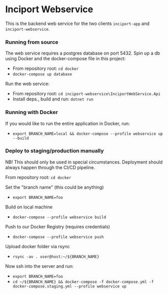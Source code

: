 # Inciport Webservice

This is the backend web service for the two clients `inciport-app` and `inciport-webservice`.

### Running from source

The web service requires a postgres database on port 5432. Spin up a db using Docker and the docker-compose file in this project:

- From repository root: `cd docker`
- `docker-compose up database`

Run the web service:

- From repository root: `cd inciport-webservice\InciportWebService.Api`
- Install deps., build and run: `dotnet run`

### Running with Docker

If you would like to run the entire application in Docker, run:

- `export BRANCH_NAME=local && docker-compose --profile webservice up --build`

### Deploy to staging/production manually

NB! This should only be used in special circumstances. Deployment should always happen through the CI/CD pipeline.

From repository root: `cd docker`

Set the "branch name" (this could be anything)

- `export BRANCH_NAME=foo`

Build on local machine

- `docker-compose --profile webservice build`

Push to our Docker Registry (requires credentials)

- `docker-compose --profile webservice push`

Upload docker folder via rsync

- `rsync -av . user@host:~/${BRANCH_NAME}`

Now ssh into the server and run:

- `export BRANCH_NAME=foo`
- `cd ~/${BRANCH_NAME} && docker-compose -f docker-compose.yml -f docker-compose.staging.yml --profile webservice up`
